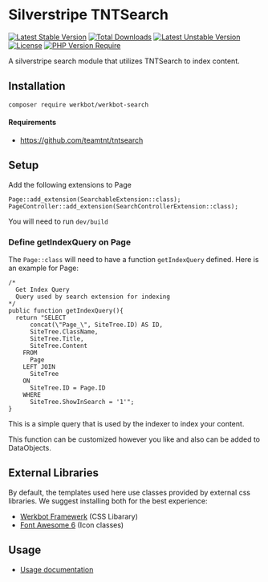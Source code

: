 # Silverstripe TNTSearch
[![Latest Stable Version](http://poser.pugx.org/werkbot/werkbot-search/v)](https://packagist.org/packages/werkbot/werkbot-search) [![Total Downloads](http://poser.pugx.org/werkbot/werkbot-search/downloads)](https://packagist.org/packages/werkbot/werkbot-search) [![Latest Unstable Version](http://poser.pugx.org/werkbot/werkbot-search/v/unstable)](https://packagist.org/packages/werkbot/werkbot-search) [![License](http://poser.pugx.org/werkbot/werkbot-search/license)](https://packagist.org/packages/werkbot/werkbot-search) [![PHP Version Require](http://poser.pugx.org/werkbot/werkbot-search/require/php)](https://packagist.org/packages/werkbot/werkbot-search)

A silverstripe search module that utilizes TNTSearch to index content.

## Installation
```
composer require werkbot/werkbot-search
```

#### Requirements
- https://github.com/teamtnt/tntsearch

## Setup
Add the following extensions to Page
```
Page::add_extension(SearchableExtension::class);
PageController::add_extension(SearchControllerExtension::class);
```

You will need to run `dev/build`

### Define getIndexQuery on Page
The `Page::class` will need to have a function `getIndexQuery` defined. Here is an example for Page:
```
/*
  Get Index Query
  Query used by search extension for indexing
*/
public function getIndexQuery(){
  return "SELECT
      concat(\"Page_\", SiteTree.ID) AS ID,
      SiteTree.ClassName,
      SiteTree.Title,
      SiteTree.Content
    FROM
      Page
    LEFT JOIN
      SiteTree
    ON
      SiteTree.ID = Page.ID
    WHERE
      SiteTree.ShowInSearch = '1'";
}
```
This is a simple query that is used by the indexer to index your content.

This function can be customized however you like and also can be added to DataObjects.

## External Libraries
By default, the templates used here use classes provided by external css libraries. We suggest installing both for the best experience:
- [Werkbot Framewerk](https://www.npmjs.com/package/werkbot-framewerk) (CSS Libarary)
- [Font Awesome 6](https://fontawesome.com/) (Icon classes)

## Usage
* [Usage documentation](docs/en/README.md)
